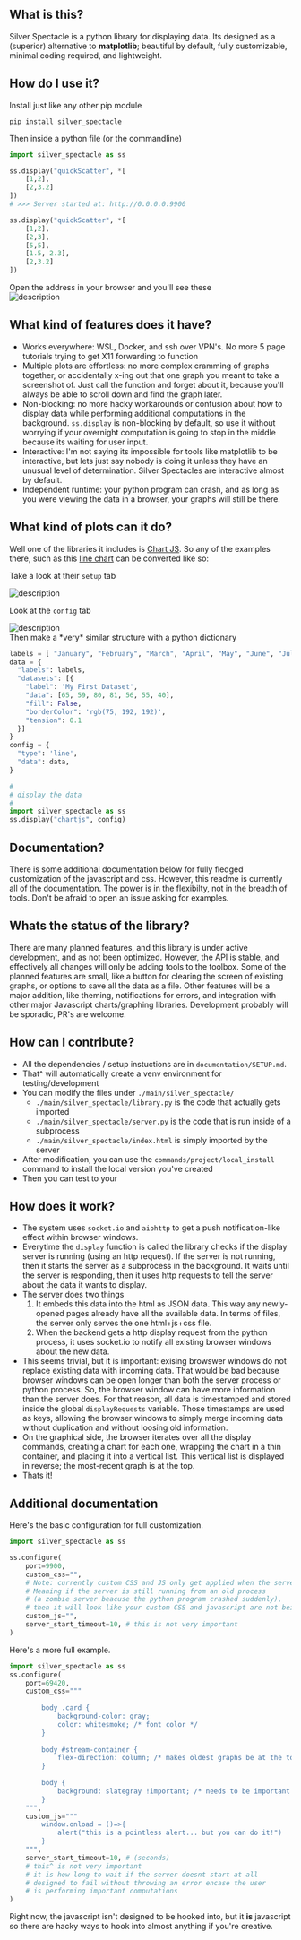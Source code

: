 ## What is this?

Silver Spectacle is a python library for displaying data. Its designed as a (superior) alternative to **matplotlib**; beautiful by default, fully customizable, minimal coding required, and lightweight.

## How do I use it?

Install just like any other pip module

`pip install silver_spectacle`

Then inside a python file (or the commandline)
```python
import silver_spectacle as ss

ss.display("quickScatter", *[
    [1,2],
    [2,3.2]
])
# >>> Server started at: http://0.0.0.0:9900

ss.display("quickScatter", *[
    [1,2],
    [2,3],
    [5,5],
    [1.5, 2.3],
    [2,3.2]
])
```

Open the address in your browser and you'll see these <br>
<img src="/documentation/images/quick_scatter_2.png" alt="description">


## What kind of features does it have?

- Works everywhere: WSL, Docker, and ssh over VPN's. No more 5 page tutorials trying to get X11 forwarding to function
- Multiple plots are effortless: no more complex cramming of graphs together, or accidentally x-ing out that one graph you meant to take a screenshot of. Just call the function and forget about it, because you'll always be able to scroll down and find the graph later.
- Non-blocking: no more hacky workarounds or confusion about how to display data while performing additional computations in the background. `ss.display` is non-blocking by default, so use it without worrying if your overnight computation is going to stop in the middle because its waiting for user input.
- Interactive: I'm not saying its impossible for tools like matplotlib to be interactive, but lets just say nobody is doing it unless they have an unusual level of determination. Silver Spectacles are interactive almost by default.
- Independent runtime: your python program can crash, and as long as you were viewing the data in a browser, your graphs will still be there.

## What kind of plots can it do?

Well one of the libraries it includes is [Chart JS](https://www.chartjs.org/docs/latest/general/data-structures.html). So any of the examples there, such as this [line chart](https://www.chartjs.org/docs/latest/charts/line.html) can be converted like so:
<br>

Take a look at their `setup` tab

<img src="/documentation/images/setup_tab.png" alt="description">

Look at the `config` tab

<img src="/documentation/images/config_tab.png" alt="description">

<br>
Then make a *very* similar structure with a python dictionary

```python
labels = [ "January", "February", "March", "April", "May", "June", "July", ]
data = {
  "labels": labels,
  "datasets": [{
    "label": 'My First Dataset',
    "data": [65, 59, 80, 81, 56, 55, 40],
    "fill": False,
    "borderColor": 'rgb(75, 192, 192)',
    "tension": 0.1
  }]
}
config = {
  "type": 'line',
  "data": data,
}

#
# display the data
#
import silver_spectacle as ss
ss.display("chartjs", config)
```

## Documentation?

There is some additional documentation below for fully fledged customization of the javascript and css. However, this readme is currently all of the documentation. The power is in the flexibilty, not in the breadth of tools. Don't be afraid to open an issue asking for examples.

## Whats the status of the library?

There are many planned features, and this library is under active development, and as not been optimized. However, the API is stable, and effectively all changes will only be adding tools to the toolbox. Some of the planned features are small, like a button for clearing the screen of existing graphs, or options to save all the data as a file. Other features will be a major addition, like theming, notifications for errors, and integration with other major Javascript charts/graphing libraries. Development probably will be sporadic, PR's are welcome.

## How can I contribute?

- All the dependencies / setup instuctions are in `documentation/SETUP.md`.
- That^ will automatically create a venv environment for testing/development
- You can modify the files under `./main/silver_spectacle/`
    - `./main/silver_spectacle/library.py` is the code that actually gets imported
    - `./main/silver_spectacle/server.py` is the code that is run inside of a subprocess
    - `./main/silver_spectacle/index.html` is simply imported by the server
- After modification, you can use the `commands/project/local_install` command to install the local version you've created
- Then you can test to your 

## How does it work? 

- The system uses `socket.io` and `aiohttp` to get a push notification-like effect within browser windows.
- Everytime the `display` function is called the library checks if the display server is running (using an http request). If the server is not running, then it starts the server as a subprocess in the background. It waits until the server is responding, then it uses http requests to tell the server about the data it wants to display.
- The server does two things
    1. It embeds this data into the html as JSON data. This way any newly-opened pages already have all the available data. In terms of files, the server only serves the one html+js+css file.
    2. When the backend gets a http display request from the python process, it uses socket.io to notify all existing browser windows about the new data. 
- This seems trivial, but it is important: exising browswer windows do not replace existing data with incoming data. That would be bad because browser windows can be open longer than both the server process or python process. So, the browser window can have more information than the server does. For that reason, all data is timestamped and stored inside the global `displayRequests` variable. Those timestamps are used as keys, allowing the browser windows to simply merge incoming data without duplication and without loosing old information.
- On the graphical side, the browser iterates over all the display commands, creating a chart for each one, wrapping the chart in a thin container, and placing it into a vertical list. This vertical list is displayed in reverse; the most-recent graph is at the top.
- Thats it!


## Additional documentation


Here's the basic configuration for full customization.

```python
import silver_spectacle as ss

ss.configure(
    port=9900,
    custom_css="",
    # Note: currently custom CSS and JS only get applied when the server starts.
    # Meaning if the server is still running from an old process
    # (a zombie server beacuse the python program crashed suddenly),
    # then it will look like your custom CSS and javascript are not being applied
    custom_js="",
    server_start_timeout=10, # this is not very important
)
```


Here's a more full example.

```python
import silver_spectacle as ss
ss.configure(
    port=69420,
    custom_css="""
        
        body .card {
            background-color: gray;
            color: whitesmoke; /* font color */
        }
        
        body #stream-container {
            flex-direction: column; /* makes oldest graphs be at the top */
        }
        
        body {
            background: slategray !important; /* needs to be important to override other values */ 
        }
    """,
    custom_js="""
        window.onload = ()=>{
            alert("this is a pointless alert... but you can do it!")
        }
    """,
    server_start_timeout=10, # (seconds)
    # this^ is not very important
    # it is how long to wait if the server doesnt start at all
    # designed to fail without throwing an error encase the user 
    # is performing important computations
)
```

Right now, the javascript isn't designed to be hooked into, but it **is** javascript so there are hacky ways to hook into almost anything if you're creative.